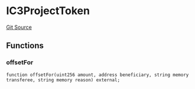 # IC3ProjectToken
[Git Source](https://github.com/KlimaDAO/klimadao-solidity/blob/0daf6561853dcea28093c3f0ddf1098de21c5de2/src/retirement_v1/interfaces/IC3ProjectToken.sol)


## Functions
### offsetFor


```solidity
function offsetFor(uint256 amount, address beneficiary, string memory transferee, string memory reason) external;
```

